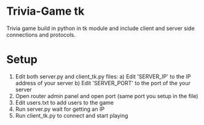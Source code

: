 # Trivia-Game tk
Trivia game build in python in tk module and include client and server side connections and protocols.

# Setup
1. Edit both server.py and client_tk.py files:
  a) Edit 'SERVER_IP' to the IP address of your server
  b) Edit 'SERVER_PORT' to the port of the your server
2. Open router admin panel and open port (same port you setup in the file)
3. Edit users.txt to add users to the game
4. Run server.py wait for getting an IP
5. Run client_tk.py to connect and start playing
